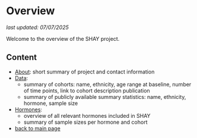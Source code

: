 # Overview

_last updated: 07/07/2025_

Welcome to the overview of the SHAY project. 

## Content

- [About](./about.html): short summary of project and contact information
- [Data](./data.md):
    - summary of cohorts: name, ethnicity, age range at baseline, number of time points, link to cohort description publication
    - summary of publicly available summary statistics: name, ethnicity, hormone, sample size
- [Hormones](./hormones.md):
    - overview of all relevant hormones included in SHAY
    - summary of sample sizes per hormone and cohort
- [back to main page](./../)